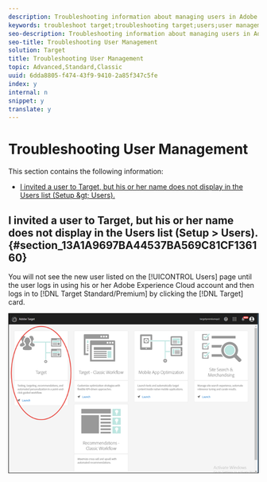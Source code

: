 ```yaml
---
description: Troubleshooting information about managing users in Adobe Target.
keywords: troubleshoot target;troubleshooting target;users;user management
seo-description: Troubleshooting information about managing users in Adobe Target.
seo-title: Troubleshooting User Management
solution: Target
title: Troubleshooting User Management
topic: Advanced,Standard,Classic
uuid: 6dda8805-f474-43f9-9410-2a85f347c5fe
index: y
internal: n
snippet: y
translate: y
---
```


# Troubleshooting User Management

This section contains the following information: 


* [ I invited a user to Target, but his or her name does not display in the Users list (Setup &amp;gt; Users). ](c_troubleshooting-user-management.md#section_13A1A9697BA44537BA569C81CF136160)


## I invited a user to Target, but his or her name does not display in the Users list (Setup &gt; Users). {#section_13A1A9697BA44537BA569C81CF136160}

You will not see the new user listed on the [!UICONTROL  Users] page until the user logs in using his or her Adobe Experience Cloud account and then logs in to [!DNL  Target Standard/Premium] by clicking the [!DNL  Target] card. 

![](../../assets/target_card.png) 
